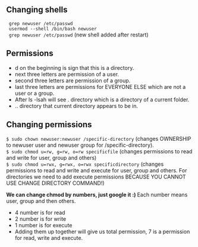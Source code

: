 ## Changing shells
` grep newuser /etc/passwd` \
` usermod --shell /bin/bash newuser`\
` grep newuser /etc/passwd` (new shell added after restart)

## Permissions
- d on the beginning is sign that this is a directory.
- next three letters are permission of a user.
- second three letters are permission of a group.
- last three letters are permissions for EVERYONE ELSE which are not a user or a group.
- After ls -lsah will see . directory which is a directory of a current folder.
- .. directory that current directory appears to be in.

## Changing permissions
`$ sudo chown newuser:newuser /specific-directory` (changes OWNERSHIP to newuser user and newuser group for /specific-directory). \
`$ sudo chmod u=rw, g=rw, o=rw specificfile` (changes permissions to read and write for user, group and others) \
`$ sudo chmod u=rwx, g=rwx, o=rwx specificdirectory` (changes permissions to read and write and execute for user, group and others. For directories we need to add execute permissions BECAUSE YOU CANNOT USE CHANGE DIRECTORY COMMAND!) 

<b> We can change chmod by numbers, just google it :) </b>
Each number means user, group and then others. 
- 4 number is for read
- 2 number is for write
- 1 number is for execute 
- Adding them up together will give us total permission, 7 is a permission for read, write and execute.